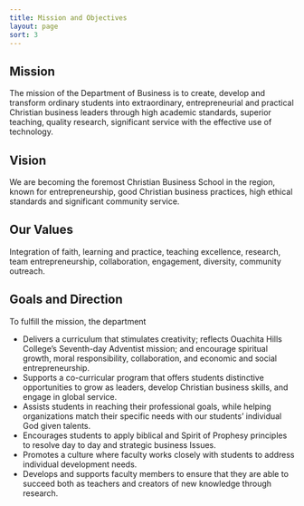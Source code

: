 ```yaml
---
title: Mission and Objectives
layout: page
sort: 3
---
```


## Mission

The mission of the Department of Business is to create, develop and transform ordinary students into extraordinary, 
entrepreneurial and practical Christian business leaders through high academic standards, superior teaching, quality 
research, significant service with the effective use of technology.

## Vision

We are becoming the foremost Christian Business School in the region, known for entrepreneurship, good Christian 
business practices, high ethical standards and significant community service.

## Our Values

Integration of faith, learning and practice, teaching excellence, research, team entrepreneurship, collaboration, 
engagement, diversity, community outreach.

## Goals and Direction

To fulfill the mission, the department

- Delivers a curriculum that stimulates creativity; reflects Ouachita Hills College’s Seventh-day Adventist mission; and
  encourage spiritual growth, moral responsibility, collaboration, and economic and social entrepreneurship.
- Supports a co-curricular program that offers students distinctive opportunities to grow as leaders, develop Christian 
  business skills, and engage in global service.
- Assists students in reaching their professional goals, while helping organizations match their specific needs with our
  students’ individual God given talents.
- Encourages students to apply biblical and Spirit of Prophesy principles to resolve day to day and strategic business 
  Issues.
- Promotes a culture where faculty works closely with students to address individual development needs.
- Develops and supports faculty members to ensure that they are able to succeed both as teachers and creators of new 
  knowledge through research.
